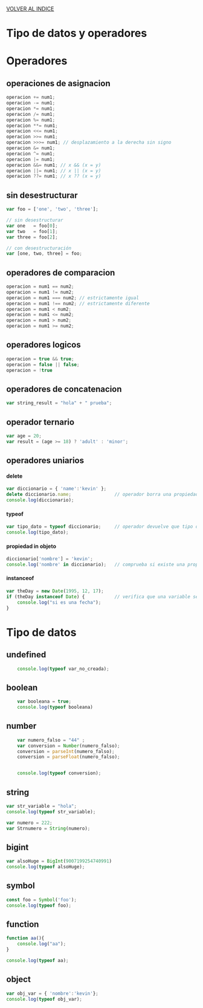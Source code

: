 [VOLVER AL INDICE](../../README.md)

# Tipo de datos y operadores

# Operadores

## operaciones de asignacion

```javascript
operacion += num1;
operacion -= num1;
operacion *= num1;
operacion /= num1;
operacion %= num1;
operacion **= num1;
operacion <<= num1;
operacion >>= num1;
operacion >>>= num1; // desplazamiento a la derecha sin signo
operacion &= num1; 
operacion ^= num1;
operacion |= num1;
operacion &&= num1; // x && (x = y)
operacion ||= num1; // x || (x = y)
operacion ??= num1; // x ?? (x = y)
```

## sin desestructurar

```javascript
var foo = ['one', 'two', 'three'];

// sin desestructurar
var one   = foo[0];
var two   = foo[1];
var three = foo[2];

// con desestructuración
var [one, two, three] = foo;
```

## operadores de comparacion

```javascript
operacion = num1 == num2;
operacion = num1 != num2;
operacion = num1 === num2; // estrictamente igual
operacion = num1 !== num2; // estrictamente diferente
operacion = num1 < num2;
operacion = num1 <= num2;
operacion = num1 > num2;
operacion = num1 >= num2;
```

## operadores logicos

```javascript
operacion = true && true;
operacion = false || false;
operacion = !true 
```

## operadores de concatenacion

```javascript
var string_result = "hola" + " prueba";
```

## operador ternario 

```javascript
var age = 20;
var result = (age >= 18) ? 'adult' : 'minor';
```

## operadores uniarios

#### delete

```javascript
var diccionario = { 'name':'kevin' };
delete diccionario.name;                // operador borra una propiedad de un objeto
console.log(diccionario);
```

#### typeof

```javascript
var tipo_dato = typeof diccionario;     // operador devuelve que tipo de dato es una variable
console.log(tipo_dato);
```

#### propiedad in objeto

```javascript
diccionario['nombre'] = 'kevin';
console.log('nombre' in diccionario);   // comprueba si existe una propiedad en un objeto
```

#### instanceof

```javascript
var theDay = new Date(1995, 12, 17);
if (theDay instanceof Date) {           // verifica que una variable sea un tipo especifico
	console.log("si es una fecha");
}
```

# Tipo de datos

## undefined

```javascript
    console.log(typeof var_no_creada); 
```

## boolean

```javascript
    var booleana = true;
    console.log(typeof booleana)
```

## number

```javascript
    var numero_falso = "44" ;
    var conversion = Number(numero_falso);
    conversion = parseInt(numero_falso);
    conversion = parseFloat(numero_falso);


    console.log(typeof conversion);
```

## string

```javascript
var str_variable = "hola";
console.log(typeof str_variable);

var numero = 222;
var Strnumero = String(numero);
```

## bigint

```javascript
var alsoHuge = BigInt(9007199254740991)
console.log(typeof alsoHuge);
```

## symbol

```javascript
const foo = Symbol('foo');
console.log(typeof foo);
```

## function

```javascript
function aa(){
	console.log("aa");
}

console.log(typeof aa);
```

## object

```javascript
var obj_var = { 'nombre':'kevin'};
console.log(typeof obj_var);
```